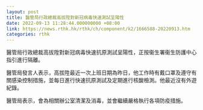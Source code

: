 ```yaml
---
layout: post
title: 醫管局行政總裁高拔陞對新冠病毒快速測試呈陽性
date: 2022-09-13 11:28:44.000000000 +08:00
link: https://news.rthk.hk/rthk/ch/component/k2/1666588-20220913.htm
categories: rthk
---
```


醫管局行政總裁高拔陞對新冠病毒快速抗原測試呈陽性，正按衞生署衞生防護中心指引進行隔離。
 
醫管局發言人表示，高拔陞最近一次上班日期為昨日，他工作時有戴口罩及遵守有關感染控制措施，並每日進行快速抗原測試及定期進行核酸檢測。他最近沒有外遊紀錄。
 
醫管局表示，會為相關辦公室清潔及消毒，並會繼續嚴格執行各項防疫措施。
